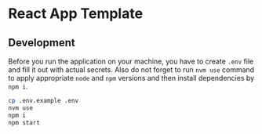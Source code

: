 # React App Template

## Development

Before you run the application on your machine, you have to create `.env` file and fill it out with actual secrets.
Also do not forget to run `nvm use` command to apply appropriate `node` and `npm` versions and then install dependencies by `npm i`.

```sh
cp .env.example .env
nvm use
npm i
npm start
```
